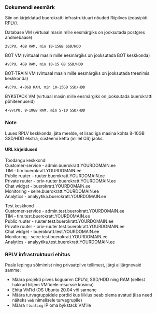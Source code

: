 ### Dokumendi eesmärk
Siin on kirjeldatud buerokratti infrastruktuuri nõuded Riipilves (edasipidi RPLV).

Database VM (virtuaal masin mille eesmärgiks on jooksutada postgres andmebaase)
```
2vCPU, 4GB RAM, min 10-15GB SSD/HDD
```
BOT VM (virtuaal masin mille eesmärgiks on jooksutada BOT keskkonda)
```
4vCPU, 4GB RAM, min 10-15 GB SSD/HDD
```
BOT-TRAIN VM (virtuaal masin mille eesmärgiks on jooksutada treenimis keskkonda)
```
4vCPU, 4-8GB RAM, min 10-15GB SSD/HDD
```
BYKSTACK VM (virtuaal masin mille eesmärgiks on jooksutada buerokratti põhiteenuseid)
```
4-8vCPU, 8-10GB RAM, min 5-10 SSD/HDD
```
### Note
Luues RPLV keskkonda, jäta meelde, et lisad iga masina kohta 8-10GB SSD/HDD ekstra, süsteemi ketta (millel OS) jaoks.

#### URL kirjeldused
Toodangu keskkond  
Customer-service - admin.buerokratt.YOURDOMAIN.ee  
TIM - tim.buerokratt.YOURDOMAIN.ee  
Public ruuter - ruuter.buerokratt.YOURDOMAIN.ee   
Private ruuter - priv-ruuter.buerokratt.YOURDOMAIN.ee  
Chat widget - buerokratt.YOURDOMAIN.ee  
Monitoring - seire.buerokratt.YOURDOMAIN.ee  
Analytics - analyytika.buerokratt.YOURDOMAIN.ee  


Test keskkond  
Customer-service - admin.test.buerokratt.YOURDOMAIN.ee  
TIM - tim.test.buerokratt.YOURDOMAIN.ee  
Public ruuter - ruuter.test.buerokratt.YOURDOMAIN.ee  
Private ruuter - priv-ruuter.test.buerokratt.YOURDOMAIN.ee  
Chat widget - buerokratt.test.YOURDOMAIN.ee  
Monitoring - seire.test.buerokratt.YOURDOMAIN.ee  
Analytics - analyytika.test.buerokratt.YOURDOMAIN.ee 

### RPLV infrastruktuuri ehitus
Peale lepingu sõlmimist ning privaatpilve tellimust, järgi alljärgnevaid samme:
- Määra projekti pilves koguarvn CPU'd, SSD/HDD ning RAM (sellest hakkad hiljem VM'idele resursse küsima)
- Ehita VM'id (OS Ubuntu 20.04 või sarnane
- Määra turvagruppidele pordid kus liiklus peab olema avatud (lisa need näiteks `web` nimelisele turvagrupile) 
- Määra `floating` IP oma bykstack VM'ile

